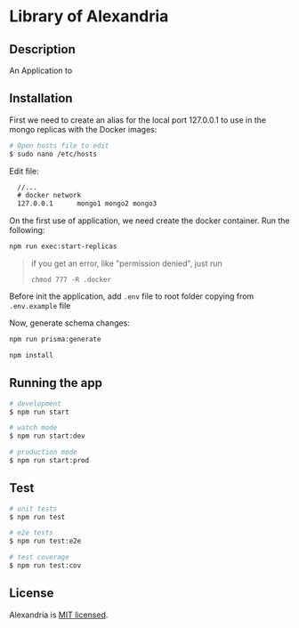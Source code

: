 # Library of Alexandria

## Description

An Application to

## Installation

First we need to create an alias for the local port 127.0.0.1 to use in the mongo replicas with the Docker images:

```bash
# Open hosts file to edit
$ sudo nano /etc/hosts
```

Edit file:

```txt
  //...
  # docker network
  127.0.0.1      mongo1 mongo2 mongo3
```

On the first use of application, we need create the docker container. Run the following:

```bash
npm run exec:start-replicas
```

> if you get an error, like "permission denied", just run
>
> `chmod 777 -R .docker`

Before init the application, add `.env` file to root folder copying from `.env.example` file

Now, generate schema changes:

```bash
npm run prisma:generate
```

```bash
npm install
```

## Running the app

```bash
# development
$ npm run start

# watch mode
$ npm run start:dev

# production mode
$ npm run start:prod
```

## Test

```bash
# unit tests
$ npm run test

# e2e tests
$ npm run test:e2e

# test coverage
$ npm run test:cov
```

## License

Alexandria is [MIT licensed](LICENSE).
